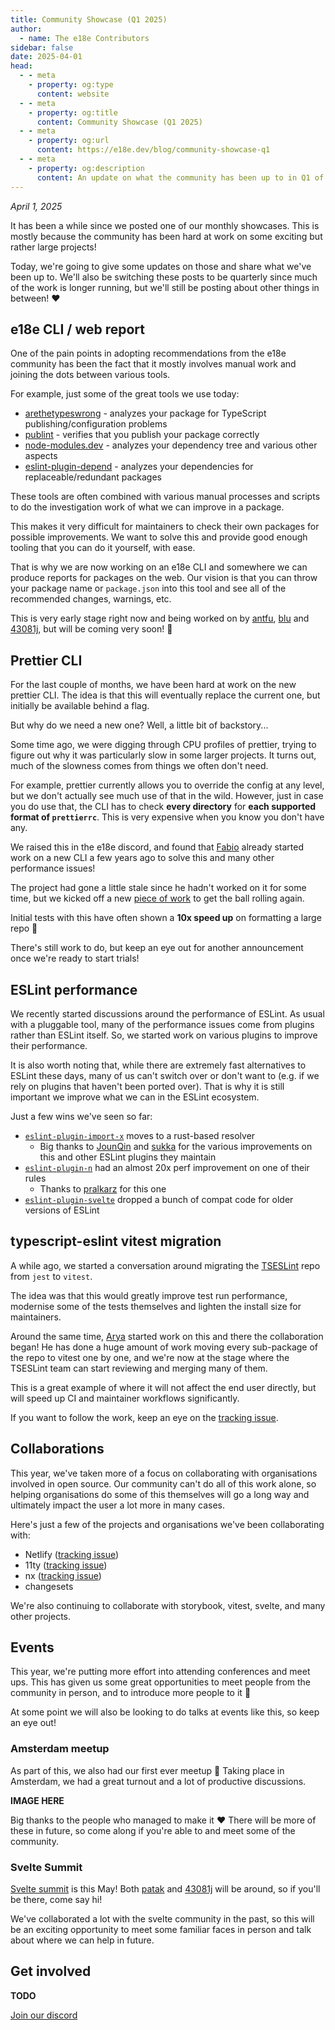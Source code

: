 ```yaml
---
title: Community Showcase (Q1 2025)
author:
  - name: The e18e Contributors
sidebar: false
date: 2025-04-01
head:
  - - meta
    - property: og:type
      content: website
  - - meta
    - property: og:title
      content: Community Showcase (Q1 2025)
  - - meta
    - property: og:url
      content: https://e18e.dev/blog/community-showcase-q1
  - - meta
    - property: og:description
      content: An update on what the community has been up to in Q1 of 2025
---
```


_April 1, 2025_

It has been a while since we posted one of our monthly showcases. This is mostly because the community has been hard at work on some exciting but rather large projects!

Today, we're going to give some updates on those and share what we've been up to. We'll also be switching these posts to be quarterly since much of the work is longer running, but we'll still be posting about other things in between! :heart:

## e18e CLI / web report

One of the pain points in adopting recommendations from the e18e community has been the fact that it mostly involves manual work and joining the dots between various tools.

For example, just some of the great tools we use today:

- [arethetypeswrong](https://github.com/arethetypeswrong/arethetypeswrong.github.io) - analyzes your package for TypeScript publishing/configuration problems
- [publint](https://github.com/publint/publint) - verifies that you publish your package correctly
- [node-modules.dev](https://node-modules.dev/) - analyzes your dependency tree and various other aspects
- [eslint-plugin-depend](https://github.com/es-tooling/eslint-plugin-depend) - analyzes your dependencies for replaceable/redundant packages

These tools are often combined with various manual processes and scripts to do the investigation work of what we can improve in a package.

This makes it very difficult for maintainers to check their own packages for possible improvements. We want to solve this and provide good enough tooling that you can do it yourself, with ease.

That is why we are now working on an e18e CLI and somewhere we can produce reports for packages on the web. Our vision is that you can throw your package name or `package.json` into this tool and see all of the recommended changes, warnings, etc.

This is very early stage right now and being worked on by [antfu](https://bsky.app/profile/antfu.me), [blu](https://bsky.app/profile/bluwy.me) and [43081j](https://bsky.app/profile/43081j.com), but will be coming very soon! :raised_hands:

## Prettier CLI

For the last couple of months, we have been hard at work on the new prettier CLI. The idea is that this will eventually replace the current one, but initially be available behind a flag.

But why do we need a new one? Well, a little bit of backstory...

Some time ago, we were digging through CPU profiles of prettier, trying to figure out why it was particularly slow in some larger projects. It turns out, much of the slowness comes from things we often don't need.

For example, prettier currently allows you to override the config at any level, but we don't actually see much use of that in the wild. However, just in case you do use that, the CLI has to check **every directory** for **each supported format of `prettierrc`**. This is very expensive when you know you don't have any.

We raised this in the e18e discord, and found that [Fabio](https://bsky.app/profile/fabiospampinato.bsky.social) already started work on a new CLI a few years ago to solve this and many other performance issues!

The project had gone a little stale since he hadn't worked on it for some time, but we kicked off a new [piece of work](https://github.com/e18e/ecosystem-issues/issues/154) to get the ball rolling again.

Initial tests with this have often shown a **10x speed up** on formatting a large repo :tada:

There's still work to do, but keep an eye out for another announcement once we're ready to start trials!

## ESLint performance

We recently started discussions around the performance of ESLint. As usual with a pluggable tool, many of the performance issues come from plugins rather than ESLint itself. So, we started work on various plugins to improve their performance.

It is also worth noting that, while there are extremely fast alternatives to ESLint these days, many of us can't switch over or don't want to (e.g. if we rely on plugins that haven't been ported over). That is why it is still important we improve what we can in the ESLint ecosystem.

Just a few wins we've seen so far:

- [`eslint-plugin-import-x`](https://github.com/un-ts/eslint-plugin-import-x) moves to a rust-based resolver
  - Big thanks to [JounQin](https://bsky.app/profile/1stg.me) and [sukka](https://bsky.app/profile/skk.moe) for the various improvements on this and other ESLint plugins they maintain
- [`eslint-plugin-n`](https://github.com/eslint-community/eslint-plugin-n/) had an almost 20x perf improvement on one of their rules
  - Thanks to [pralkarz](https://github.com/pralkarz) for this one
- [`eslint-plugin-svelte`](https://github.com/sveltejs/eslint-plugin-svelte) dropped a bunch of compat code for older versions of ESLint

## typescript-eslint vitest migration

A while ago, we started a conversation around migrating the [TSESLint](https://github.com/typescript-eslint/typescript-eslint) repo from `jest` to `vitest`.

The idea was that this would greatly improve test run performance, modernise some of the tests themselves and lighten the install size for maintainers.

Around the same time, [Arya](https://github.com/aryaemami59) started work on this and there the collaboration began! He has done a huge amount of work moving every sub-package of the repo to vitest one by one, and we're now at the stage where the TSESLint team can start reviewing and merging many of them.

This is a great example of where it will not affect the end user directly, but will speed up CI and maintainer workflows significantly.

If you want to follow the work, keep an eye on the [tracking issue](https://github.com/typescript-eslint/typescript-eslint/issues/7112).

## Collaborations

This year, we've taken more of a focus on collaborating with organisations involved in open source. Our community can't do all of this work alone, so helping organisations do some of this themselves will go a long way and ultimately impact the user a lot more in many cases.

Here's just a few of the projects and organisations we've been collaborating with:

- Netlify ([tracking issue](https://github.com/e18e/ecosystem-issues/issues/156))
- 11ty ([tracking issue](https://github.com/e18e/ecosystem-issues/issues/164))
- nx ([tracking issue](https://github.com/e18e/ecosystem-issues/issues/117))
- changesets

We're also continuing to collaborate with storybook, vitest, svelte, and many other projects.

## Events

This year, we're putting more effort into attending conferences and meet ups. This has given us some great opportunities to meet people from the community in person, and to introduce more people to it :tada:

At some point we will also be looking to do talks at events like this, so keep an eye out!

### Amsterdam meetup

As part of this, we also had our first ever meetup :partying_face: Taking place in Amsterdam, we had a great turnout and a lot of productive discussions.

**IMAGE HERE**

Big thanks to the people who managed to make it :heart: There will be more of these in future, so come along if you're able to and meet some of the community.

### Svelte Summit

[Svelte summit](https://www.sveltesummit.com/) is this May! Both [patak](https://bsky.app/profile/patak.dev) and [43081j](https://bsky.app/profile/43081j.com) will be around, so if you'll be there, come say hi!

We've collaborated a lot with the svelte community in the past, so this will be an exciting opportunity to meet some familiar faces in person and talk about where we can help in future.

## Get involved

**TODO**

[Join our discord](https://chat.e18e.dev)
